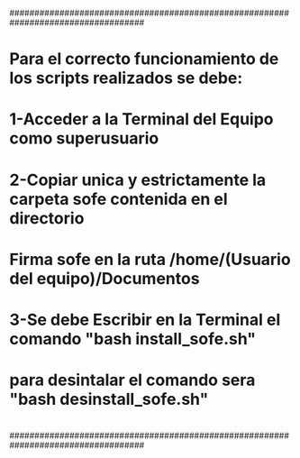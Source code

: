###################################################################################
#                                                                                 #
# Para el correcto funcionamiento de los scripts realizados se debe:              #
#	1-Acceder a la Terminal del Equipo como superusuario                      #
#       2-Copiar unica y estrictamente la carpeta sofe contenida en el directorio #
#         Firma sofe en la ruta /home/(Usuario del equipo)/Documentos             #
#	3-Se debe Escribir en la Terminal el comando "bash install_sofe.sh"       #
#		para desintalar el comando sera "bash desinstall_sofe.sh"         #
#										  #
###################################################################################